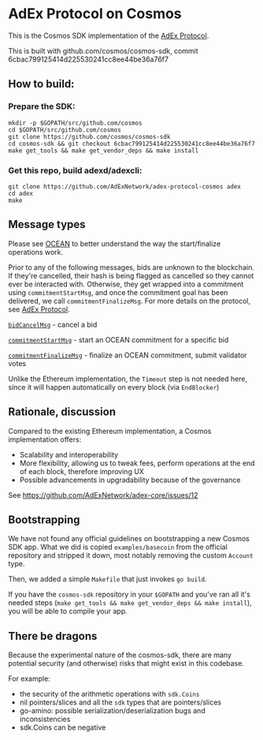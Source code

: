# AdEx Protocol on Cosmos

This is the Cosmos SDK implementation of the [AdEx Protocol](https://github.com/AdExNetwork/adex-protocol).

This is built with github.com/cosmos/cosmos-sdk, commit 6cbac799125414d225530241cc8ee44be36a76f7

## How to build:

### Prepare the SDK:

```
mkdir -p $GOPATH/src/github.com/cosmos
cd $GOPATH/src/github.com/cosmos
git clone https://github.com/cosmos/cosmos-sdk
cd cosmos-sdk && git checkout 6cbac799125414d225530241cc8ee44be36a76f7
make get_tools && make get_vendor_deps && make install
```

### Get this repo, build adexd/adexcli:

```
git clone https://github.com/AdExNetwork/adex-protocol-cosmos adex
cd adex
make
```


## Message types

Please see [OCEAN](https://github.com/AdExNetwork/adex-protocol/blob/master/OCEAN.md) to better understand the way the start/finalize operations work.

Prior to any of the following messages, bids are unknown to the blockchain. If they're cancelled, their hash is being flagged as cancelled so they cannot ever be interacted with. Otherwise, they get wrapped into a commitment using `commitmentStartMsg`, and once the commitment goal has been delivered, we call `commitmentFinalizeMsg`. For more details on the protocol, see [AdEx Protocol](https://github.com/AdExNetwork/adex-protocol).

[`bidCancelMsg`](/x/adex/types/bidCancelMsg.go) - cancel a bid

[`commitmentStartMsg`](/x/adex/types/commitmentStartMsg.go) - start an OCEAN commitment for a specific bid

[`commitmentFinalizeMsg`](/x/adex/types/commitmentFinalizeMsg.go) - finalize an OCEAN commitment, submit validator votes

Unlike the Ethereum implementation, the `Timeout` step is not needed here, since it will happen automatically on every block (via `EndBlocker`)


## Rationale, discussion

Compared to the existing Ethereum implementation, a Cosmos implementation offers:

* Scalability and interoperability
* More flexibility, allowing us to tweak fees, perform operations at the end of each block, therefore improving UX
* Possible advancements in upgradability because of the governance

See https://github.com/AdExNetwork/adex-core/issues/12


## Bootstrapping

We have not found any official guidelines on bootstrapping a new Cosmos SDK app. What we did is copied `examples/basecoin` from the official repository and stripped it down, most notably removing the custom `Account` type.

Then, we added a simple `Makefile` that just invokes `go build`.

If you have the `cosmos-sdk` repository in your `$GOPATH` and you've ran all it's needed steps (`make get_tools && make get_vendor_deps && make install`), you will be able to compile your app.

## There be dragons

Because the experimental nature of the cosmos-sdk, there are many potential security (and otherwise) risks that might exist in this codebase.

For example:

* the security of the arithmetic operations with `sdk.Coins`
* nil pointers/slices and all the `sdk` types that are pointers/slices
* go-amino: possible serialization/deserialization bugs and inconsistencies
* sdk.Coins can be negative

